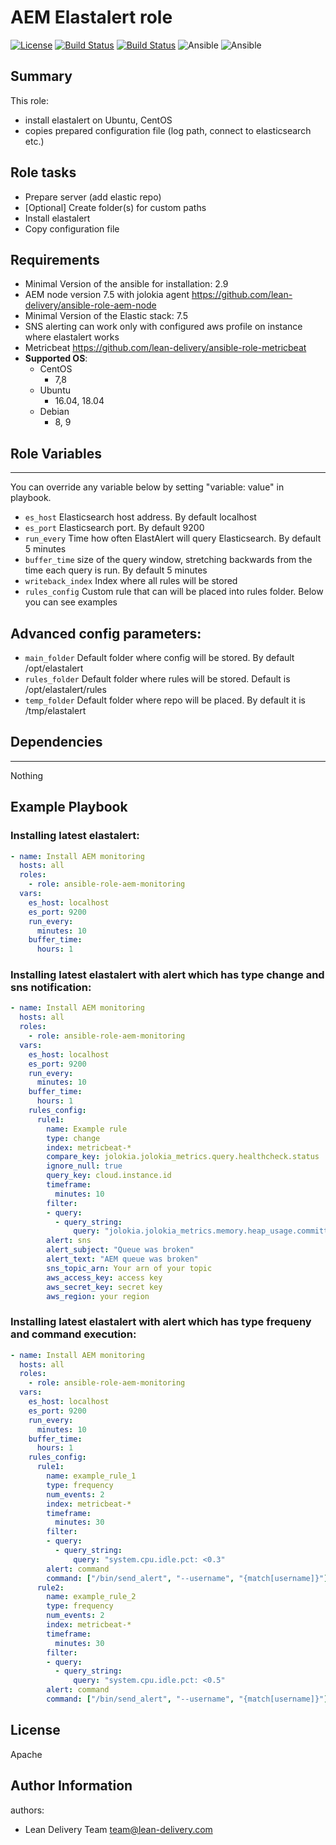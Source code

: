 AEM Elastalert role
=========
[![License](https://img.shields.io/badge/license-Apache-green.svg?style=flat)](https://raw.githubusercontent.com/lean-delivery/ansible-role-aem-elastalert/master/LICENSE)
[![Build Status](https://travis-ci.org/lean-delivery/ansible-role-aem-elastalert.svg?branch=master)](https://travis-ci.org/lean-delivery/ansible-role-aem-elastalert)
[![Build Status](https://gitlab.com/lean-delivery/ansible-role-aem-elastalert/badges/master/build.svg)](https://gitlab.com/lean-delivery/ansible-role-aem-elastalert/pipelines)
![Ansible](https://img.shields.io/ansible/role/d/38385.svg)
![Ansible](https://img.shields.io/badge/dynamic/json.svg?label=min_ansible_version&url=https%3A%2F%2Fgalaxy.ansible.com%2Fapi%2Fv1%2Froles%2F38385%2F&query=$.min_ansible_version)


## Summary


This role:
  - install elastalert on Ubuntu, CentOS
  - copies prepared configuration file (log path, connect to elasticsearch etc.)




Role tasks
------------


- Prepare server (add elastic repo)
- [Optional] Create folder(s) for custom paths
- Install elastalert
- Copy configuration file


Requirements
------------


- Minimal Version of the ansible for installation: 2.9
- AEM node version 7.5 with jolokia agent https://github.com/lean-delivery/ansible-role-aem-node
- Minimal Version of the Elastic stack: 7.5
- SNS alerting can work only with configured aws profile on instance where elastalert works
- Metricbeat https://github.com/lean-delivery/ansible-role-metricbeat
 - **Supported OS**:
   - CentOS
     - 7,8
   - Ubuntu
     - 16.04, 18.04
   - Debian
     - 8, 9


## Role Variables
--------------


You can override any variable below by setting "variable: value" in playbook.


- `es_host`
Elasticsearch host address. By default localhost
- `es_port`
Elasticsearch port. By default 9200
- `run_every`
Time how often ElastAlert will query Elasticsearch. By default 5 minutes
- `buffer_time`
size of the query window, stretching backwards from the time each query is run. By default 5 minutes
- `writeback_index`
Index where all rules will be stored
- `rules_config`
Custom rule that can will be placed into rules folder. Below you can see examples



## Advanced config parameters:


- `main_folder`
Default folder where config will be stored. By default /opt/elastalert
- `rules_folder`
Default folder where rules will be stored. Default is /opt/elastalert/rules
- `temp_folder`
Default folder where repo will be placed. By default it is /tmp/elastalert


## Dependencies
------------


Nothing


Example Playbook
----------------


### Installing latest elastalert:


```yaml
- name: Install AEM monitoring
  hosts: all
  roles:
    - role: ansible-role-aem-monitoring
  vars:
    es_host: localhost
    es_port: 9200
    run_every:
      minutes: 10
    buffer_time:
      hours: 1
```

### Installing latest elastalert with alert which has type change and sns notification:


```yaml
- name: Install AEM monitoring
  hosts: all
  roles:
    - role: ansible-role-aem-monitoring
  vars:
    es_host: localhost
    es_port: 9200
    run_every:
      minutes: 10
    buffer_time:
      hours: 1
    rules_config:
      rule1:
        name: Example rule
        type: change
        index: metricbeat-*
        compare_key: jolokia.jolokia_metrics.query.healthcheck.status
        ignore_null: true
        query_key: cloud.instance.id
        timeframe:
          minutes: 10
        filter:
        - query:
          - query_string:
              query: "jolokia.jolokia_metrics.memory.heap_usage.committed>1"
        alert: sns
        alert_subject: "Queue was broken"
        alert_text: "AEM queue was broken"
        sns_topic_arn: Your arn of your topic
        aws_access_key: access key
        aws_secret_key: secret key
        aws_region: your region
```

### Installing latest elastalert with alert which has type frequeny and command execution:


```yaml
- name: Install AEM monitoring
  hosts: all
  roles:
    - role: ansible-role-aem-monitoring
  vars:
    es_host: localhost
    es_port: 9200
    run_every:
      minutes: 10
    buffer_time:
      hours: 1
    rules_config:
      rule1:
        name: example_rule_1
        type: frequency
        num_events: 2
        index: metricbeat-*
        timeframe:
          minutes: 30
        filter:
        - query:
          - query_string:
              query: "system.cpu.idle.pct: <0.3"
        alert: command
        command: ["/bin/send_alert", "--username", "{match[username]}"]
      rule2:
        name: example_rule_2
        type: frequency
        num_events: 2
        index: metricbeat-*
        timeframe:
          minutes: 30
        filter:
        - query:
          - query_string:
              query: "system.cpu.idle.pct: <0.5"
        alert: command
        command: ["/bin/send_alert", "--username", "{match[username]}"]
```

License
-------
Apache


Author Information
------------------


authors:
  - Lean Delivery Team <team@lean-delivery.com>